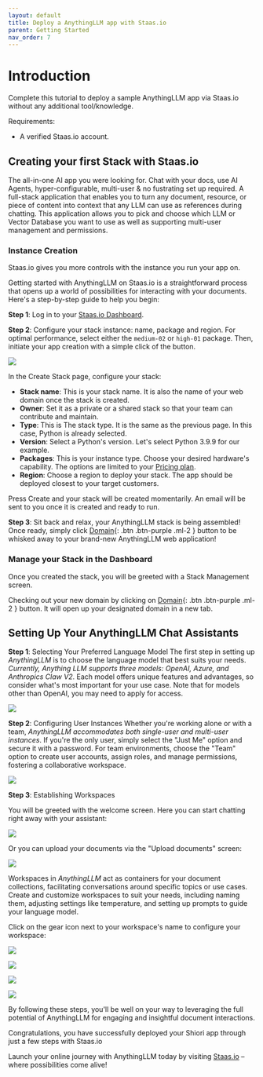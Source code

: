 ```yaml
---
layout: default
title: Deploy a AnythingLLM app with Staas.io
parent: Getting Started
nav_order: 7
---
```


# Introduction
Complete this tutorial to deploy a sample AnythingLLM app via Staas.io without any additional tool/knowledge.

Requirements:
- A verified Staas.io account.

## Creating your first Stack with Staas.io

The all-in-one AI app you were looking for. Chat with your docs, use AI Agents, hyper-configurable, multi-user & no fustrating set up required. A full-stack application that enables you to turn any document, resource, or piece of content into context that any LLM can use as references during chatting. This application allows you to pick and choose which LLM or Vector Database you want to use as well as supporting multi-user management and permissions.

### Instance Creation
Staas.io gives you more controls with the instance you run your app on.

Getting started with AnythingLLM on Staas.io is a straightforward process that opens up a world of possibilities for interacting with your documents. Here's a step-by-step guide to help you begin:

**Step 1**: Log in to your [Staas.io Dashboard](https://www.staas.io/dashboard/create_stack?project_type=anythingllm&utm_source=docs&utm_content=textlink).

**Step 2**: Configure your stack instance: name, package and region. For optimal performance, select either the `medium-02` or `high-01` package. Then, initiate your app creation with a simple click of the button.

![](../../assets/images/getting-started/anything-llm-create-stack.png)

In the Create Stack page, configure your stack:
- **Stack name**: This is your stack name. It is also the name of your web domain once the stack is created.
- **Owner**: Set it as a private or a shared stack so that your team can contribute and maintain.
- **Type**: This is The stack type. It is the same as the previous page. In this case, Python is already selected.
- **Version**: Select a Python's version. Let's select Python 3.9.9 for our example.
- **Packages**: This is your instance type. Choose your desired hardware's capability. The options are limited to your [Pricing plan](https://www.staas.io/#pricing).
- **Region**: Choose a region to deploy your stack. The app should be deployed closest to your target customers.

Press Create and your stack will be created momentarily. An email will be sent to you once it is created and ready to run.

**Step 3**: Sit back and relax, your AnythingLLM stack is being assembled! Once ready, simply click [Domain](){: .btn .btn-purple .ml-2 } button to be whisked away to your brand-new AnythingLLM web application!

### Manage your Stack in the Dashboard
Once you created the stack, you will be greeted with a Stack Management screen.

Checking out your new domain by clicking on [Domain](){: .btn .btn-purple .ml-2 } button. It will open up your designated domain in a new tab.

## Setting Up Your AnythingLLM Chat Assistants

**Step 1**: Selecting Your Preferred Language Model
The first step in setting up *AnythingLLM* is to choose the language model that best suits your needs. *Currently, Anything LLM supports three models: OpenAI, Azure, and Anthropics Claw V2*. Each model offers unique features and advantages, so consider what's most important for your use case. Note that for models other than OpenAI, you may need to apply for access.

![](../../assets/images/getting-started/anything-llm-setup-01.png)

**Step 2**: Configuring User Instances
Whether you're working alone or with a team, *AnythingLLM accommodates both single-user and multi-user instances*. If you're the only user, simply select the "Just Me" option and secure it with a password. For team environments, choose the "Team" option to create user accounts, assign roles, and manage permissions, fostering a collaborative workspace.

![](../../assets/images/getting-started/anything-llm-setup-02.png)

**Step 3**: Establishing Workspaces

You will be greeted with the welcome screen. Here you can start chatting right away with your assistant:

![](../../assets/images/getting-started/anything-llm-setup-03.png)

Or you can upload your documents via the "Upload documents" screen:

![](../../assets/images/getting-started/anything-llm-setup-04.png)

Workspaces in *AnythingLLM* act as containers for your document collections, facilitating conversations around specific topics or use cases. Create and customize workspaces to suit your needs, including naming them, adjusting settings like temperature, and setting up prompts to guide your language model.

Click on the gear icon next to your workspace's name to configure your workspace:

![](../../assets/images/getting-started/anything-llm-setup-05.png)

![](../../assets/images/getting-started/anything-llm-setup-06.png)

![](../../assets/images/getting-started/anything-llm-setup-07.png)

![](../../assets/images/getting-started/anything-llm-setup-08.png)

By following these steps, you'll be well on your way to leveraging the full potential of AnythingLLM for engaging and insightful document interactions.

Congratulations, you have successfully deployed your Shiori app through just a few steps with Staas.io

Launch your online journey with AnythingLLM today by visiting [Staas.io](https://www.staas.io/dashboard/create_stack?project_type=anythingllm&utm_source=docs&utm_content=textlink) – where possibilities come alive!
